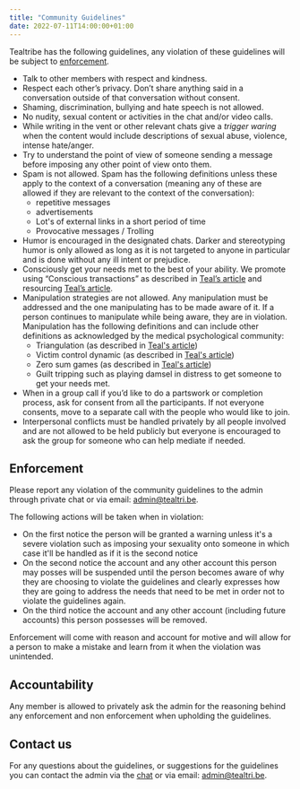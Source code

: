 ```yaml
---
title: "Community Guidelines"
date: 2022-07-11T14:00:00+01:00
---
```


Tealtribe has the following guidelines, any violation of these guidelines will be subject to [enforcement](#enforcement).

- Talk to other members with respect and kindness.
- Respect each other’s privacy. Don’t share anything said in a conversation outside of that conversation without consent.
- Shaming, discrimination, bullying and hate speech is not allowed.
- No nudity, sexual content or activities in the chat and/or video calls.
- While writing in the vent or other relevant chats give a *trigger waring* when the content would include descriptions of sexual abuse, violence, intense hate/anger.
- Try to understand the point of view of someone sending a message before imposing any other point of view onto them.
- Spam is not allowed. Spam has the following definitions unless these apply to the context of a conversation (meaning any of these are allowed if they are relevant to the context of the conversation): 
  - repetitive messages
  - advertisements
  - Lot's of external links in a short period of time
  - Provocative messages / Trolling
- Humor is encouraged in the designated chats. Darker and stereotyping humor is only allowed as long as it is not targeted to anyone in particular and is done without any ill intent or prejudice.
- Consciously get your needs met to the best of your ability. We promote using “Conscious transactions” as described in [Teal’s article](https://tealswan.com/resources/articles/transactional/) and resourcing [Teal’s article](://tealswan.com/resources/articles/resource-people/).
- Manipulation strategies are not allowed. Any manipulation must be addressed and the one manipulating has to be made aware of it. If a person continues to manipulate while being aware, they are in violation. Manipulation has the following definitions and can include other definitions as acknowledged by the medical psychological community:
  - Triangulation (as described in [Teal's article](https://tealswan.com/resources/articles/the-triangle-from-hell-r309/))
  - Victim control dynamic (as described in [Teal's article](https://tealswan.com/resources/articles/the-victim-control-dynamic-r251/))
  - Zero sum games (as described in [Teal's article](https://tealswan.com/resources/articles/the-zero-sum-game-r366/))
  - Guilt tripping such as playing damsel in distress to get someone to get your needs met.
- When in a group call if you’d like to do a partswork or completion process, ask for consent from all the participants. If not everyone consents, move to a separate call with the people who would like to join.
- Interpersonal conflicts must be handled privately by all people involved and are not allowed to be held publicly but everyone is encouraged to ask the group for someone who can help mediate if needed.

## Enforcement
Please report any violation of the community guidelines to the admin through private chat or via email: [admin@tealtri.be](mailto:admin@tealtri.be).

The following actions will be taken when in violation:
- On the first notice the person will be granted a warning unless it's a severe violation such as imposing your sexuality onto someone in which case it'll be handled as if it is the second notice
- On the second notice the account and any other account this person may posses will be suspended until the person becomes aware of why they are choosing to violate the guidelines and clearly expresses how they are going to address the needs that need to be met in order not to violate the guidelines again.
- On the third notice the account and any other account (including future accounts) this person possesses will be removed.

Enforcement will come with reason and account for motive and will allow for a person to make a mistake and learn from it when the violation was unintended.

## Accountability
Any member is allowed to privately ask the admin for the reasoning behind any enforcement and non enforcement when upholding the guidelines.

## Contact us
For any questions about the guidelines, or suggestions for the guidelines you can contact the admin via the [chat](https://link.tealtri.be/#/@jobstoit:tealtri.be) or via email: [admin@tealtri.be](mailto:admin@tealtri.be).
